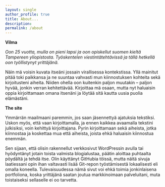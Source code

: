 ```yaml
---
layout: single
author_profile: true
title: About...
description: 
permalink: /about
---
```


**Vilma**

*Oon 25 vuotta, mulla on pieni lapsi ja oon opiskellut suomen kieltä Tampereen yliopistosta. Työskentelen viestintätehtävissä ja tällä hetkellä oon työllistynyt yrittäjänä.*

Näin mä voisin kuvata itseäni jossain virallisessa kontekstissa. Yllä mainitut pitää toki paikkansa ja ne suuntaa vahvasti mun kiinnostuksen kohteita sekä kirjoitusteni aiheita. Niiden ohella oon kuitenkin paljon muutakin – paljon hyvää, jonkin verran kehitettävää. Kirjoittaa mä osaan, mutta nyt haluaisin oppia kirjoittamaan omana itsenäni ja löytää sitä kautta uusia puolia elämästäni.

**The site**

Ymmärrän maailmaani paremmin, jos saan jäsennettyä ajatuksia tekstiksi. Uskon myös, että vaan kirjoittamalla, ja ennen kaikkea avaamalla tekstini julkisiksi, voin kehittyä kirjoittajana. Pyrin kirjoittamaan sekä aiheista, jotka kiinnostaa ja koskettaa mua että aiheista, joista ehkä haluaisin kiinnostua enemmän.

Sen sijaan, että olisin rakennellut verkkosivut WordPressin avulla tai hyödyntänyt jotain toista valmista blogialustaa, päätin aloittaa puhtaalta pöydältä ja tehdä itse. Olin käyttänyt GitHubia töissä, mutta näitä sivuja laatiessani opin ihan valtavasti lisää Git-repon työstämisestä lokaalisesti eli omalla koneella. Tulevaisuudessa nämä sivut voi ehkä toimia jonkinlaisena portfoliona, koska yrittäjänä saatan joutua markkinoimaan palveluitani, muta toistaiseksi sellaselle ei oo tarvetta. 
